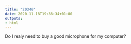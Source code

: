 ```yaml
---
title: "20346"
date: 2020-11-18T19:38:34+01:00
outputs:
- html
---
```


Do I realy need to buy a good microphone for my computer?
